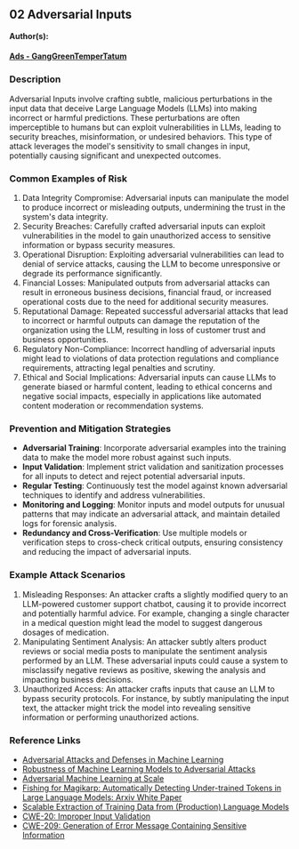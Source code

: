 ## 02 Adversarial Inputs

**Author(s):**
#### [Ads - GangGreenTemperTatum](https://github.com/GangGreenTemperTatum)

### Description

Adversarial Inputs involve crafting subtle, malicious perturbations in the input data that deceive Large Language Models (LLMs) into making incorrect or harmful predictions. These perturbations are often imperceptible to humans but can exploit vulnerabilities in LLMs, leading to security breaches, misinformation, or undesired behaviors. This type of attack leverages the model's sensitivity to small changes in input, potentially causing significant and unexpected outcomes.

### Common Examples of Risk

1. Data Integrity Compromise: Adversarial inputs can manipulate the model to produce incorrect or misleading outputs, undermining the trust in the system's data integrity.
2. Security Breaches: Carefully crafted adversarial inputs can exploit vulnerabilities in the model to gain unauthorized access to sensitive information or bypass security measures.
3. Operational Disruption: Exploiting adversarial vulnerabilities can lead to denial of service attacks, causing the LLM to become unresponsive or degrade its performance significantly.
4. Financial Losses: Manipulated outputs from adversarial attacks can result in erroneous business decisions, financial fraud, or increased operational costs due to the need for additional security measures.
5. Reputational Damage: Repeated successful adversarial attacks that lead to incorrect or harmful outputs can damage the reputation of the organization using the LLM, resulting in loss of customer trust and business opportunities.
6. Regulatory Non-Compliance: Incorrect handling of adversarial inputs might lead to violations of data protection regulations and compliance requirements, attracting legal penalties and scrutiny.
7. Ethical and Social Implications: Adversarial inputs can cause LLMs to generate biased or harmful content, leading to ethical concerns and negative social impacts, especially in applications like automated content moderation or recommendation systems.

### Prevention and Mitigation Strategies

- **Adversarial Training**: Incorporate adversarial examples into the training data to make the model more robust against such inputs.
- **Input Validation**: Implement strict validation and sanitization processes for all inputs to detect and reject potential adversarial inputs.
- **Regular Testing**: Continuously test the model against known adversarial techniques to identify and address vulnerabilities.
- **Monitoring and Logging**: Monitor inputs and model outputs for unusual patterns that may indicate an adversarial attack, and maintain detailed logs for forensic analysis.
- **Redundancy and Cross-Verification**: Use multiple models or verification steps to cross-check critical outputs, ensuring consistency and reducing the impact of adversarial inputs.

### Example Attack Scenarios

1. Misleading Responses: An attacker crafts a slightly modified query to an LLM-powered customer support chatbot, causing it to provide incorrect and potentially harmful advice. For example, changing a single character in a medical question might lead the model to suggest dangerous dosages of medication.
2. Manipulating Sentiment Analysis: An attacker subtly alters product reviews or social media posts to manipulate the sentiment analysis performed by an LLM. These adversarial inputs could cause a system to misclassify negative reviews as positive, skewing the analysis and impacting business decisions.
3. Unauthorized Access: An attacker crafts inputs that cause an LLM to bypass security protocols. For instance, by subtly manipulating the input text, the attacker might trick the model into revealing sensitive information or performing unauthorized actions.

### Reference Links

- [Adversarial Attacks and Defenses in Machine Learning](https://arxiv.org/abs/1810.00069)
- [Robustness of Machine Learning Models to Adversarial Attacks](https://arxiv.org/abs/1905.11975)
- [Adversarial Machine Learning at Scale](https://openai.com/research/adversarial-examples-are-not-bugs-they-are-features)
- [Fishing for Magikarp: Automatically Detecting Under-trained Tokens in Large Language Models: Arxiv White Paper](https://arxiv.org/abs/2405.05417)
- [Scalable Extraction of Training Data from (Production) Language Models](https://arxiv.org/abs/2311.17035)
- [CWE-20: Improper Input Validation](https://cwe.mitre.org/data/definitions/20.html)
- [CWE-209: Generation of Error Message Containing Sensitive Information](https://cwe.mitre.org/data/definitions/209.html)
